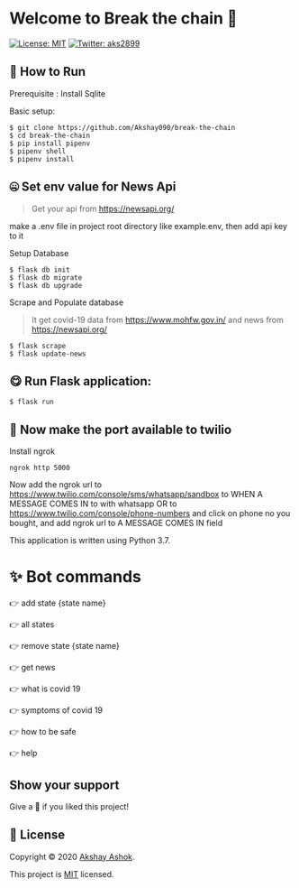 # Welcome to Break the chain 👋
[![License: MIT](https://img.shields.io/badge/License-MIT-yellow.svg)](https://choosealicense.com/licenses/mit/)
[![Twitter: aks2899](https://img.shields.io/twitter/follow/aks2899.svg?style=social)](https://twitter.com/aks2899)



## 🤩 How to Run

Prerequisite : 
Install Sqlite

Basic setup:
    
    $ git clone https://github.com/Akshay090/break-the-chain 
    $ cd break-the-chain
    $ pip install pipenv
    $ pipenv shell
    $ pipenv install
    
## 🤐 Set env value for News Api
> Get your api from https://newsapi.org/
>
make a .env file in project root directory like example.env,
then add api key to it
    
Setup Database

    $ flask db init
    $ flask db migrate
    $ flask db upgrade
    
Scrape and Populate database 
> It get covid-19 data from https://www.mohfw.gov.in/
>and news from https://newsapi.org/

    $ flask scrape
    $ flask update-news
    
## 😋 Run Flask application:

    $ flask run
    
## 🎇 Now make the port available to twilio

Install ngrok
```
ngrok http 5000
```
Now add the ngrok url to https://www.twilio.com/console/sms/whatsapp/sandbox
to WHEN A MESSAGE COMES IN to with whatsapp
OR to https://www.twilio.com/console/phone-numbers and click on phone
no you bought, and add ngrok url to A MESSAGE COMES IN field

This application is written using Python 3.7.

# ✨ Bot commands

👉 add state {state name}

👉 all states

👉 remove state {state name}

👉 get news

👉 what is covid 19

👉 symptoms of covid 19

👉 how to be safe

👉 help

## Show your support

Give a 🌟 if you liked this project!

## 📝 License

Copyright © 2020 [Akshay Ashok](https://github.com/Akshay090).

This project is [MIT](https://choosealicense.com/licenses/mit/) licensed.
